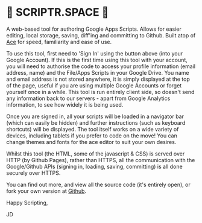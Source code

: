 
🐧 SCRIPTR.SPACE 🐧
===================
A web-based tool for authoring Google Apps Scripts. Allows for easier editing, local storage, saving, diff'ing and committing to Github. Built atop of [Ace][1] for speed, familiarity and ease of use.

To use this tool, first need to 'Sign In' using the button above (into your Google Account). If this is the first time using this tool with your account, you will need to authorise the code to access your profile information (email address, name) and the File/Apps Scripts in your Google Drive. You name and email address is not stored anywhere, it is simply displayed at the top of the page, useful if you are using multiple Google Accounts or forget yourself once in a while. This tool is run entirely client side, so doesn't send any information back to our servers - apart from Google Analytics information, to see how widely it is being used.

Once you are signed in, all your scripts will be loaded in a navigator bar (which can easily be hidden) and further instructions (such as keyboard shortcuts) will be displayed. The tool itself works on a wide variety of devices, including tablets if you prefer to code on the move! You can change themes and fonts for the ace editor to suit your own desires.

Whilst this tool (the HTML, some of the javascript & CSS) is served over HTTP (by Github Pages), rather than HTTPS, all the communication with the Google/Github APIs (signing in, loading, saving, committing) is all done securely over HTTPS.

You can find out more, and view all the source code (it's entirely open), or fork your own version at [Github][2].

Happy Scripting,

JD

  [1]: https://ace.c9.io/ "Ace - The high performance code editor for the web"
  [2]: https://github.com/scriptr-space/scriptr-space.github.io "Scriptr.space on Github"